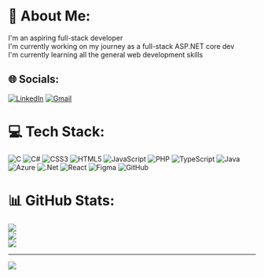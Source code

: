 # 💫 About Me:
I'm an aspiring full-stack developer<br>I'm currently working on my journey as a full-stack ASP.NET core dev<br>I'm currently learning all the general web development skills

## 🌐 Socials:
 [![LinkedIn](https://img.shields.io/badge/LinkedIn-0077B5?style=for-the-badge&logo=linkedin&logoColor=white)](https://linkedin.com/in/https://www.linkedin.com/in/daryl-bacusmo-66545530b/) 
[![Gmail](https://img.shields.io/badge/Gmail-D14836?style=for-the-badge&logo=gmail&logoColor=white)](mailto:darylbacusmo1@gmail.com) 

# 💻 Tech Stack:
![C](https://img.shields.io/badge/c-%2300599C.svg?style=for-the-badge&logo=c&logoColor=white) ![C#](https://img.shields.io/badge/c%23-%23239120.svg?style=for-the-badge&logo=csharp&logoColor=white) ![CSS3](https://img.shields.io/badge/css3-%231572B6.svg?style=for-the-badge&logo=css3&logoColor=white) ![HTML5](https://img.shields.io/badge/html5-%23E34F26.svg?style=for-the-badge&logo=html5&logoColor=white) ![JavaScript](https://img.shields.io/badge/javascript-%23323330.svg?style=for-the-badge&logo=javascript&logoColor=%23F7DF1E) ![PHP](https://img.shields.io/badge/php-%23777BB4.svg?style=for-the-badge&logo=php&logoColor=white) ![TypeScript](https://img.shields.io/badge/typescript-%23007ACC.svg?style=for-the-badge&logo=typescript&logoColor=white) ![Java](https://img.shields.io/badge/java-%23ED8B00.svg?style=for-the-badge&logo=openjdk&logoColor=white) ![Azure](https://img.shields.io/badge/azure-%230072C6.svg?style=for-the-badge&logo=microsoftazure&logoColor=white) ![.Net](https://img.shields.io/badge/.NET-5C2D91?style=for-the-badge&logo=.net&logoColor=white) ![React](https://img.shields.io/badge/react-%2320232a.svg?style=for-the-badge&logo=react&logoColor=%2361DAFB) ![Figma](https://img.shields.io/badge/figma-%23F24E1E.svg?style=for-the-badge&logo=figma&logoColor=white) ![GitHub](https://img.shields.io/badge/github-%23121011.svg?style=for-the-badge&logo=github&logoColor=white)
# 📊 GitHub Stats:
![](https://github-readme-stats.vercel.app/api?username=DaRealDB&theme=midnight-purple&hide_border=false&include_all_commits=true&count_private=false)<br/>
![](https://github-readme-streak-stats.herokuapp.com/?user=DaRealDB&theme=midnight-purple&hide_border=false)<br/>
![](https://github-readme-stats.vercel.app/api/top-langs/?username=DaRealDB&theme=midnight-purple&hide_border=false&include_all_commits=true&count_private=false&layout=compact)

---
[![](https://visitcount.itsvg.in/api?id=DaRealDB&icon=5&color=6)](https://visitcount.itsvg.in)

<!-- Proudly created with GPRM ( https://gprm.itsvg.in ) -->
